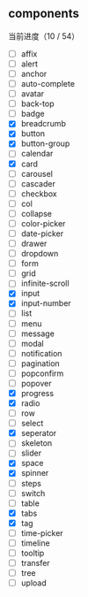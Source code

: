 ## components

当前进度（10 / 54）

- [ ] affix
- [ ] alert
- [ ] anchor
- [ ] auto-complete
- [ ] avatar
- [ ] back-top
- [ ] badge
- [X] breadcrumb
- [X] button
- [X] button-group
- [ ] calendar
- [X] card
- [ ] carousel
- [ ] cascader
- [ ] checkbox
- [ ] col
- [ ] collapse
- [ ] color-picker
- [ ] date-picker
- [ ] drawer
- [ ] dropdown
- [ ] form
- [ ] grid
- [ ] infinite-scroll
- [X] input
- [X] input-number
- [ ] list
- [ ] menu
- [ ] message
- [ ] modal
- [ ] notification
- [ ] pagination
- [ ] popconfirm
- [ ] popover
- [X] progress
- [X] radio
- [ ] row
- [ ] select
- [X] seperator
- [ ] skeleton
- [ ] slider
- [X] space
- [X] spinner
- [ ] steps
- [ ] switch
- [ ] table
- [X] tabs
- [X] tag
- [ ] time-picker
- [ ] timeline
- [ ] tooltip
- [ ] transfer
- [ ] tree
- [ ] upload
